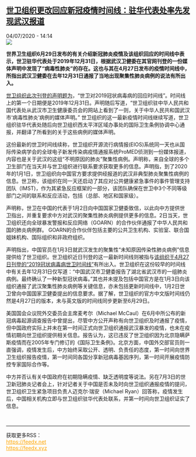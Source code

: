 <!--1593878170000-->
[世卫组织更改回应新冠疫情时间线：驻华代表处率先发现武汉报道](http://www.rfi.fr//cn/%E5%9B%BD%E9%99%85/20200704-%E4%B8%96%E5%8D%AB%E7%BB%84%E7%BB%87%E6%9B%B4%E6%94%B9%E5%9B%9E%E5%BA%94%E6%96%B0%E5%86%A0%E7%96%AB%E6%83%85%E6%97%B6%E9%97%B4%E7%BA%BF-%E9%A9%BB%E5%8D%8E%E4%BB%A3%E8%A1%A8%E5%A4%84%E7%8E%87%E5%85%88%E5%8F%91%E7%8E%B0%E6%AD%A6%E6%B1%89%E6%8A%A5%E9%81%93)
------

<div>04/07/2020 - 14:14</div><img src="https://s.rfi.fr/media/display/fa06dfd4-bdeb-11ea-b84a-005056bff430/w:310/p:16x9/t%C3%A9l%C3%A9chargement-45.jpg"><p><strong>世界卫生组织6月29日发布的有关介绍新冠肺炎疫情及该组织回应的时间线中表示，世卫驻华代表处于2019年12月31日，根据武汉卫健委在其官网刊登的一份媒体声明中发现了“病毒性肺炎”的存在。这也与其在4月27日发布的疫情时间线中，所指出武汉卫健委在去年12月31日通报了当地出现聚集性肺炎病例的说法有所出入。</strong></p><div class="t-content__body u-clearfix"><div class="m-interstitial"></div><p><a target="_blank" href="http://www.who.int/news-room/detail/29-06-2020-covidtimeline">世卫组织此次刊登的声明题为</a>，“世卫对2019冠状病毒病的回应时间线”。时间线上的第一个日期便是2019年12月31日。声明随后写道，“世卫组织驻中华人民共和国代表处从武汉市卫生健康委员会的网站上看到了一则，关于中华人民共和国武汉市‘病毒性肺炎’病例的媒体声明。” 世卫组织的这一最新疫情时间线继续写道，世卫组织驻华代表处随后向世卫组织西太平洋区域办事处的国际卫生条例协调中心通报，并翻译了所看到的关于这些病例的媒体声明。</p><p>这份最新的世卫时间线续称，世卫组织开源流行病情报(EIOS)系统同一天也从国际传染病学会的全球电子新发传染病疫情通报系统ProMED侦测到一份媒体报道，内容也是关于武汉的这组“不明原因的肺炎”聚集性病例。声明称，来自全球的多个卫生部门在当天并与世卫组织进行联系要求获取更多的信息。声明指，到了2020年的1月1日，世卫组织向中国官方要求提供经报道的武汉非典型肺炎聚集性病例的信息。世卫称，该组织在同一天还启动了其应对公共健康紧急事件的事件管理支持团队（IMST)，作为其紧急反应框架的一部分，该团队确保在世卫中3个不同等级部门之间的联系和反应活动，包括（总部、地区和国家级）。</p><p>声明称，世卫在中国的代表于1月2日向中国国家卫健委致信，以此向中方提供世卫指出，并重复要求中方对武汉的聚集性肺炎病例提供更多的信息。2日当天，世卫组织还向全球暴发警报和反应网络（GOARN）的合作伙伴通报了中华人民共和国的肺炎病例群。 GOARN的合作伙伴包括主要的公共卫生机构、实验室、联合国姐妹机构、国际组织和非政府组织。</p><p>声明指出，中国官员在1月3日就武汉发生的聚集性“未知原因传染性肺炎病例”信息提供给了世卫组织。世卫组织近日刊登的这一最新时间线则被指与<a target="_blank" href="http://www.who.int/news-room/detail/27-04-2020-who-timeline---covid-19">该组织于4月27日刊登的“2019冠状病毒病世卫时间线”</a>有所出入。世卫组织在这份较早的时间线中有关去年12月31日仅写道：“中国武汉市卫健委报告了湖北省武汉市的一组肺炎病例。最终确认了一种新型冠状病毒。”其也并未提及包括中国官方是在1月3日向该组织通报了武汉聚集性肺炎病例等关键信息，亦未包括更新时间线中，1月2日世卫曾向中国国家卫健委提出的信息要求。据了解，世卫组织的官方中文版时间线仍然是4月27日的版本，未与英文版的时间线同步更新至6月29日。</p><p>美国国会众议院外交委员会主席麦考尔（Michael McCaul）在6月中所公布的新冠病毒起源调查报告中曾提出，尽管中方公开声称有向世卫组织及时通报了疫情，但中国政府实际上并未在第一时间正式向世卫组织通报武汉暴发的疫情，也未在疫情初期向世卫组织提供相关信息。报告认为，这已违反了世卫组织因为北京隐瞒萨斯疫情而在2005年专门修订的《国际卫生条例》。北京方面，中国外交部官员则一直强调，疫情发生后，中方始终采取公开、透明、负责任的态度，第一时间向世界卫生组织报告疫情，第一时间同各国分享新冠病毒基因序列，第一时间开展疫情防控专家国际合作等。</p><p>中方并否认有关中国政府在初期隐瞒疫情、缺乏透明度等说法。另在7月3日的世卫新冠肺炎记者会上，针对记者关于中国是否未及时向世卫组织通报疫情的提问，世卫组织卫生紧急项目负责人迈克尔·瑞安（Michael Ryan）回答称，疫情发生后，中国相关机构立即与世卫组织驻华代表处联系，并第一时间向世卫组织证实了信息。</p><div class="o-self-promo o-self-promo--nl o-self-promo--hidden" data-selfpromo-newsletter></div><div class="o-self-promo o-self-promo--app o-self-promo--hidden" data-selfpromo-app></div></div><br><hr><div>获取更多RSS：<br><a href="https://feedx.net" style="color:orange" target="_blank">https://feedx.net</a> <br><a href="https://feedx.xyz" style="color:orange" target="_blank">https://feedx.xyz</a><br></div>
